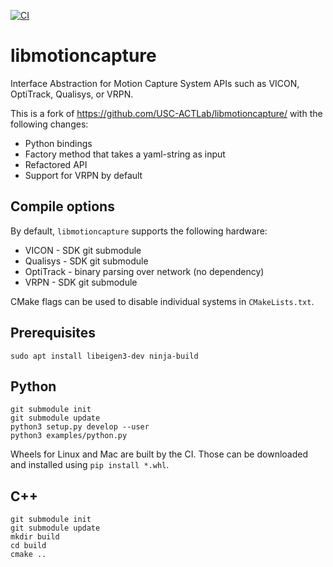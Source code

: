 [![CI](https://github.com/IMRCLab/libmotioncapture/actions/workflows/CI.yml/badge.svg)](https://github.com/IMRCLab/libmotioncapture/actions/workflows/CI.yml)

# libmotioncapture
Interface Abstraction for Motion Capture System APIs such as VICON, OptiTrack, Qualisys, or VRPN.

This is a fork of https://github.com/USC-ACTLab/libmotioncapture/ with the following changes:

- Python bindings
- Factory method that takes a yaml-string as input
- Refactored API
- Support for VRPN by default

## Compile options
By default, `libmotioncapture` supports the following hardware:

- VICON - SDK git submodule
- Qualisys - SDK git submodule
- OptiTrack - binary parsing over network (no dependency)
- VRPN - SDK git submodule

CMake flags can be used to disable individual systems in `CMakeLists.txt`.

## Prerequisites

```
sudo apt install libeigen3-dev ninja-build
```

## Python

```
git submodule init
git submodule update
python3 setup.py develop --user
python3 examples/python.py
```

Wheels for Linux and Mac are built by the CI. Those can be downloaded and installed using `pip install *.whl`.

## C++

```
git submodule init
git submodule update
mkdir build
cd build
cmake ..
```